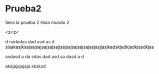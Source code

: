 # Prueba2
Sera la prueba 2
Hola mundo 2

<z<z<

d nadadas dad 
asd as d
slsakasjksajsajsajsajsajsajjsajsajsajsajsajasjasjjasjkadskjadkjadkjasdkjas

asdasd a da sdas dad 
asd sa dasd a d

akajajajajaja
skskxd